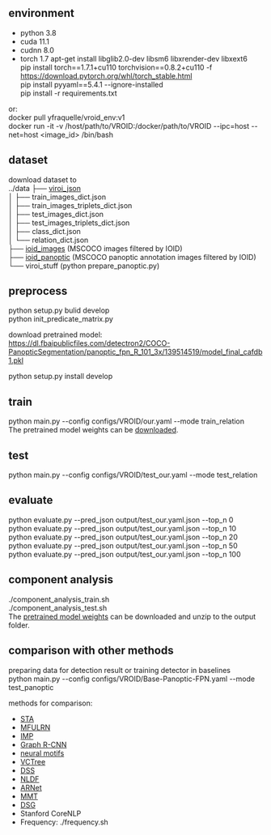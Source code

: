 ## environment
- python 3.8
- cuda 11.1
- cudnn 8.0
- torch 1.7
apt-get install libglib2.0-dev libsm6 libxrender-dev libxext6  
pip install torch==1.7.1+cu110 torchvision==0.8.2+cu110 -f https://download.pytorch.org/whl/torch_stable.html  
pip install pyyaml==5.4.1 --ignore-installed  
pip install -r requirements.txt  
 
or:  
docker pull yfraquelle/vroid_env:v1  
docker run -it -v /host/path/to/VROID:/docker/path/to/VROID --ipc=host --net=host <image_id> /bin/bash  

## dataset
download dataset to  
../data
├── [viroi_json](https://drive.google.com/file/d/1PwntYlHar803vArwLV9Ba2KaRl9BT7ee/view?usp=sharing)  
│   ├── train_images_dict.json  
│   ├── train_images_triplets_dict.json  
│   ├── test_images_dict.json  
│   ├── test_images_triplets_dict.json  
│   ├── class_dict.json  
│   └── relation_dict.json  
├── [ioid_images](https://drive.google.com/file/d/1yRyduTD58_lL1GI4oGoUdhpi3gnjzvgO/view?usp=sharing) (MSCOCO images filtered by IOID)  
├── [ioid_panoptic](https://drive.google.com/file/d/1nxvSLhNkk7Vc2HEEXquG51tESwEHK07T/view?usp=sharing) (MSCOCO panoptic annotation images filtered by IOID)  
└── viroi_stuff (python prepare_panoptic.py)  

## preprocess
python setup.py bulid develop    
python init_predicate_matrix.py  

download pretrained model: https://dl.fbaipublicfiles.com/detectron2/COCO-PanopticSegmentation/panoptic_fpn_R_101_3x/139514519/model_final_cafdb1.pkl  

python setup.py install develop  

## train
python main.py --config configs/VROID/our.yaml --mode train_relation  
The pretrained model weights can be [downloaded](https://drive.google.com/file/d/1-QOTkAUbfFzilNWHoXL6BOonOMtmxjML/view?usp=sharing).  

## test
python main.py --config configs/VROID/test_our.yaml --mode test_relation  

## evaluate
python evaluate.py --pred_json output/test_our.yaml.json  --top_n 0  
python evaluate.py --pred_json output/test_our.yaml.json  --top_n 10  
python evaluate.py --pred_json output/test_our.yaml.json  --top_n 20  
python evaluate.py --pred_json output/test_our.yaml.json  --top_n 50  
python evaluate.py --pred_json output/test_our.yaml.json  --top_n 100  

## component analysis
./component_analysis_train.sh  
./component_analysis_test.sh  
The [pretrained model weights](https://1drv.ms/u/s!AqIJSYD5gt-YjV1jEVu0nMn3b0Ym?e=jfic91) can be downloaded and unzip to the output folder.  

## comparison with other methods
preparing data for detection result or training detector in baselines  
python main.py --config configs/VROID/Base-Panoptic-FPN.yaml --mode test_panoptic  

methods for comparison:  
- [STA](https://github.com/yangxuntu/vtranse.git)
- [MFULRN](https://github.com/pranoyr/visual-relationship-detection.git)
- [IMP](https://github.com/danfeiX/scene-graph-TF-release.git)
- [Graph R-CNN](https://github.com/jwyang/graph-rcnn.pytorch)
- [neural motifs](https://github.com/rowanz/neural-motifs.git)
- [VCTree](https://github.com/KaihuaTang/Scene-Graph-Benchmark.pytorch.git)
- [DSS](https://github.com/Andrew-Qibin/DSS.git)
- [NLDF](https://github.com/zhimingluo/NLDF.git)
- [ARNet](https://github.com/chenxinpeng/ARNet.git)
- [MMT](https://github.com/aimagelab/meshed-memory-transformer.git)
- [DSG](https://github.com/shikorab/DSG.git)
- Stanford CoreNLP
- Frequency: ./frequency.sh
